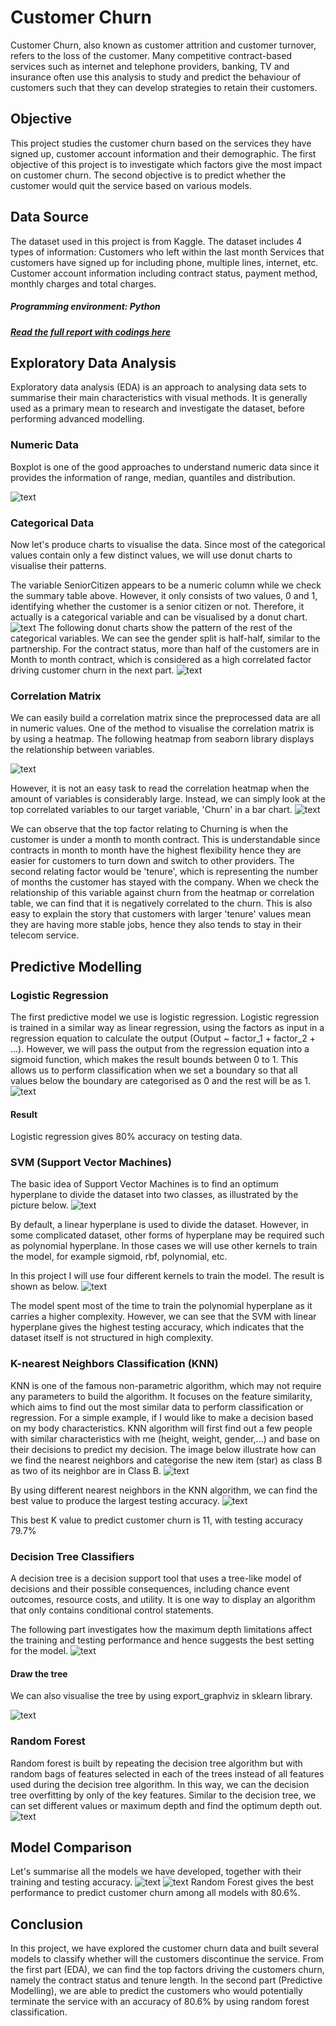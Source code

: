 # Customer Churn
Customer Churn, also known as customer attrition and customer turnover, refers to the loss of the customer.
Many competitive contract-based services such as internet and telephone providers, banking, TV and insurance often use this analysis to study and predict the behaviour of customers such that they can develop strategies to retain their customers.

## Objective
This project studies the customer churn based on the services they have signed up, customer account information and their demographic. The first objective of this project is to investigate which factors give the most impact on customer churn. The second objective is to predict whether the customer would quit the service based on various models.

## Data Source
The dataset used in this project is from Kaggle. The dataset includes 4 types of information:
Customers who left within the last month
Services that customers have signed up for including phone, multiple lines, internet, etc.
Customer account information including contract status, payment method, monthly charges and total charges.

##### Programming environment: Python

##### [Read the full report with codings here](http)

## Exploratory Data Analysis
Exploratory data analysis (EDA) is an approach to analysing data sets to summarise their main characteristics with visual methods. It is generally used as a primary mean to research and investigate the dataset, before performing advanced modelling.

### Numeric Data
Boxplot is one of the good approaches to understand numeric data since it provides the information of range, median, quantiles and distribution.

![text](https://github.com/tommy539/Data-Science-Project/blob/master/Customer%20Churn%20Study/images/Boxplot.png)

### Categorical Data
Now let's produce charts to visualise the data. Since most of the categorical values contain only a few distinct values, we will use donut charts to visualise their patterns.

The variable SeniorCitizen appears to be a numeric column while we check the summary table above. However, it only consists of two values, 0 and 1, identifying whether the customer is a senior citizen or not. Therefore, it actually is a categorical variable and can be visualised by a donut chart.
![text](https://github.com/tommy539/Data-Science-Project/blob/master/Customer%20Churn%20Study/images/donut.png)
The following donut charts show the pattern of the rest of the categorical variables. 
We can see the gender split is half-half, similar to the partnership. For the contract status, more than half of the customers are in Month to month contract, which is considered as a high correlated factor driving customer churn in the next part.
![text](https://github.com/tommy539/Data-Science-Project/blob/master/Customer%20Churn%20Study/images/donut2.png)

### Correlation Matrix
We can easily build a correlation matrix since the preprocessed data are all in numeric values. 
One of the method to visualise the correlation matrix is by using a heatmap. The following heatmap from seaborn library displays the relationship between variables.

![text](https://github.com/tommy539/Data-Science-Project/blob/master/Customer%20Churn%20Study/images/correlation.png)

However, it is not an easy task to read the correlation heatmap when the amount of variables is considerably large. Instead, we can simply look at the top correlated variables to our target variable, 'Churn' in a bar chart.
![text](https://github.com/tommy539/Data-Science-Project/blob/master/Customer%20Churn%20Study/images/corr-bar.png)

We can observe that the top factor relating to Churning is when the customer is under a month to month contract. This is understandable since contracts in month to month have the highest flexibility hence they are easier for customers to turn down and switch to other providers.
The second relating factor would be 'tenure', which is representing the number of months the customer has stayed with the company. When we check the relationship of this variable against churn from the heatmap or correlation table, we can find that it is negatively correlated to the churn. This is also easy to explain the story that customers with larger 'tenure' values mean they are having more stable jobs, hence they also tends to stay in their telecom service.

## Predictive Modelling

### Logistic Regression
The first predictive model we use is logistic regression. Logistic regression is trained in a similar way as linear regression, using the factors as input in a regression equation to calculate the output (Output ~ factor_1 + factor_2 + ...).
However, we will pass the output from the regression equation into a sigmoid function, which makes the result bounds between 0 to 1. This allows us to perform classification when we set a boundary so that all values below the boundary are categorised as 0 and the rest will be as 1.
![text](https://github.com/tommy539/Data-Science-Project/blob/master/Customer%20Churn%20Study/images/LR-result.png)

#### Result
Logistic regression gives 80% accuracy on testing data. 

### SVM (Support Vector Machines)
The basic idea of Support Vector Machines is to find an optimum hyperplane to divide the dataset into two classes, as illustrated by the picture below.
![text](https://github.com/tommy539/Data-Science-Project/blob/master/Customer%20Churn%20Study/images/svm-demo.png)

By default, a linear hyperplane is used to divide the dataset. However, in some complicated dataset, other forms of hyperplane may be required such as polynomial hyperplane. In those cases we will use other kernels to train the model, for example sigmoid, rbf, polynomial, etc.

In this project I will use four different kernels to train the model. The result is shown as below.
![text](https://github.com/tommy539/Data-Science-Project/blob/master/Customer%20Churn%20Study/images/SVC-result.png)

The model spent most of the time to train the polynomial hyperplane as it carries a higher complexity. However, we can see that the SVM with linear hyperplane gives the highest testing accuracy, which indicates that the dataset itself is not structured in high complexity.

### K-nearest Neighbors Classification (KNN)
KNN is one of the famous non-parametric algorithm, which may not require any parameters to build the algorithm. It focuses on the feature similarity, which aims to find out the most similar data to perform classification or regression. 
For a simple example, if I would like to make a decision based on my body characteristics. KNN algorithm will first find out a few people with similar characteristics with me (height, weight, gender,...) and base on their decisions to predict my decision.
The image below illustrate how can we find the nearest neighbors and categorise the new item (star) as class B as two of its neighbor are in Class B.
![text](https://github.com/tommy539/Data-Science-Project/blob/master/Customer%20Churn%20Study/images/KNN-demo.png)

By using different nearest neighbors in the KNN algorithm, we can find the best value to produce the largest testing accuracy.
![text](https://github.com/tommy539/Data-Science-Project/blob/master/Customer%20Churn%20Study/images/KNN-performance.png)

This best K value to predict customer churn is 11, with testing accuracy 79.7%

### Decision Tree Classifiers
A decision tree is a decision support tool that uses a tree-like model of decisions and their possible consequences, including chance event outcomes, resource costs, and utility. It is one way to display an algorithm that only contains conditional control statements.

The following part investigates how the maximum depth limitations affect the training and testing performance and hence suggests the best setting for the model.
![text](https://github.com/tommy539/Data-Science-Project/blob/master/Customer%20Churn%20Study/images/DT-performance.png)

#### Draw the tree
We can also visualise the tree by using export_graphviz in sklearn library.

![text](https://github.com/tommy539/Data-Science-Project/blob/master/Customer%20Churn%20Study/images/DT-tree.png)


### Random Forest
Random forest is built by repeating the decision tree algorithm but with random bags of features selected in each of the trees instead of all features used during the decision tree algorithm. In this way, we can the decision tree overfitting by only of the key features.
Similar to the decision tree, we can set different values or maximum depth and find the optimum depth out.
![text](https://github.com/tommy539/Data-Science-Project/blob/master/Customer%20Churn%20Study/images/RF-performance.png)


## Model Comparison
Let's summarise all the models we have developed, together with their training and testing accuracy.
![text](https://github.com/tommy539/Data-Science-Project/blob/master/Customer%20Churn%20Study/images/Model-performance.png)
![text](https://github.com/tommy539/Data-Science-Project/blob/master/Customer%20Churn%20Study/images/Model_comparision.png)
Random Forest gives the best performance to predict customer churn among all models with 80.6%.

## Conclusion
In this project, we have explored the customer churn data and built several models to classify whether will the customers discontinue the service. From the first part (EDA), we can find the top factors driving the customers churn, namely the contract status and tenure length. In the second part (Predictive Modelling), we are able to predict the customers who would potentially terminate the service with an accuracy of 80.6% by using random forest classification.
